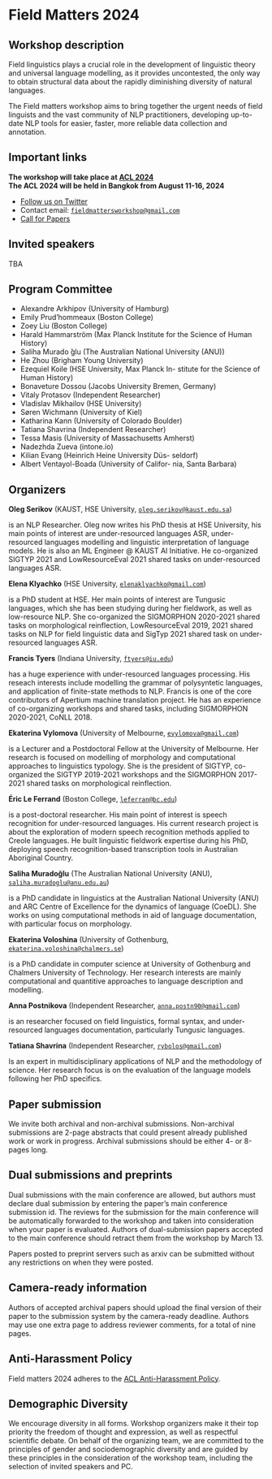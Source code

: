 <script>document.title = "Field Matters";</script>

<head>
<meta property="og:title" content="Field Matters">
<meta property="og:description" content="The Third Workshop on NLP Applications to Field Linguistics">
<meta property="og:image" content="https://github.com/field-matters/field-matters.github.io/blob/main/logo.jpg?raw=true">
</head>

# Field Matters 2024
## Workshop description

Field linguistics plays a crucial role in the development of linguistic theory and universal language modelling, as it provides uncontested, the only way to obtain structural data about the rapidly diminishing diversity of natural languages.

The Field matters workshop aims to bring together the urgent needs of field linguists and the vast community of NLP practitioners, developing up-to-date NLP tools for easier, faster, more reliable data collection and annotation.

## Important links

**The workshop will take place at [ACL 2024](https://2024.aclweb.org/)**  
**The ACL 2024 will be held in Bangkok from August 11-16, 2024**

+ [Follow us on Twitter](https://twitter.com/field_matters)
+ Contact email: [`fieldmattersworkshop@gmail.com`](mailto:fieldmattersworkshop@gmail.com)
+ [Call for Papers](https://field-matters.github.io/cfp2024) 

## <a name="speakers"/>Invited speakers
TBA

## Program Committee
+ Alexandre Arkhipov (University of Hamburg)
+ Emily Prud’hommeaux (Boston College)
+ Zoey Liu (Boston College)
+ Harald Hammarström (Max Planck Institute
for the Science of Human History)
+ Saliha Murado ̆glu (The Australian National
University (ANU))
+ He Zhou (Brigham Young University)
+ Ezequiel Koile (HSE University, Max Planck In-
stitute for the Science of Human History)
+ Bonaveture Dossou (Jacobs University Bremen,
Germany)
+ Vitaly Protasov (Independent Researcher)
+ Vladislav Mikhailov (HSE University)
+ Søren Wichmann (University of Kiel)
+ Katharina Kann (University of Colorado Boulder)
+ Tatiana Shavrina (Independent Researcher)
+ Tessa Masis (University of Massachusetts
Amherst)
+ Nadezhda Zueva (intone.io)
+ Kilian Evang (Heinrich Heine University Düs-
seldorf)
+ Albert Ventayol-Boada (University of Califor-
nia, Santa Barbara)

## Organizers

**Oleg Serikov**
(KAUST, HSE University, 
[`oleg.serikov@kaust.edu.sa`](mailto:oleg.serikov@kaust.edu.sa))

is an NLP Researcher. 
Oleg now writes his PhD thesis at HSE University, his main points of interest are under-resourced languages ASR, under-resourced languages modelling and linguistic interpretation of language models. He is also an ML Engineer @ KAUST AI Initiative.
He co-organized SIGTYP 2021 and LowResourceEval 2021 shared tasks on under-resourced languages ASR.

**Elena Klyachko**
(HSE University,
[`elenaklyachko@gmail.com`](mailto:elenaklyachko@gmail.com))

is a PhD student at HSE. Her main points of interest are Tungusic languages, which she has been studying during her fieldwork, as well as low-resource NLP.
She co-organized the SIGMORPHON 2020-2021 shared tasks on morphological reinflection, 
LowResourceEval 2019, 2021 shared tasks on NLP for field linguistic data and
SigTyp 2021 shared task on under-resourced languages ASR.

**Francis Tyers**
(Indiana University,
[`ftyers@iu.edu`](mailto:ftyers@iu.edu))

has a huge experience with under-resourced languages processing. His reseach interests include modelling the grammar of polysyntetic languages, and application of finite-state methods to NLP. Francis is one of the core contributors of Apertium machine translation project. He has an experience of co-organizing workshops and shared tasks, including SIGMORPHON 2020-2021, CoNLL 2018.

**Ekaterina Vylomova**
(University of Melbourne,
[`evylomova@gmail.com`](mailto:evylomova@gmail.com)) 

is a Lecturer and a Postdoctoral Fellow at the University of Melbourne. Her research is focused on modelling of  morphology and computational approaches to linguistics typology. She is the president of SIGTYP, co-organized the SIGTYP 2019-2021 workshops and the SIGMORPHON 2017-2021 shared tasks on morphological reinflection. 

**Éric Le Ferrand**
(Boston College,
[`leferran@bc.edu`](mailto:leferran@bc.edu)) 

is a post-doctoral researcher. His main point of interest is speech recognition for under-resourced languages. His current research project is about the exploration of modern speech recognition methods applied to Creole languages. He built linguistic fieldwork expertise during his PhD, deploying speech recognition-based transcription tools in Australian Aboriginal Country.

**Saliha Muradoğlu**
(The Australian National University (ANU),
[`saliha.muradoglu@anu.edu.au`](mailto:saliha.muradoglu@anu.edu.au))

is a PhD candidate in linguistics at the Australian National University (ANU) and ARC Centre of Excellence for the dynamics of language (CoeDL). She works on using computational methods in aid of language documentation, with particular focus on morphology.

**Ekaterina Voloshina** 
(University of Gothenburg, 
[`ekaterina.voloshina@chalmers.se`](mailto:ekaterina.voloshina@chalmers.se))

is a PhD candidate in computer science at University of Gothenburg and Chalmers University of Technology. Her research interests are mainly computational and quantitive approaches to language description and 
modelling.

**Anna Postnikova** 
(Independent Researcher,
[`anna.postn90@gmail.com`](mailto:anna.postn90@gmail.com))

is an researcher focused on field linguistics, formal syntax, and under-resourced languages documentation, particularly Tungusic languages.

**Tatiana Shavrina**
(Independent Researcher, 
[`rybolos@gmail.com`](mailto:rybolos@gmail.com))

Is an expert in multidisciplinary applications of NLP and the methodology of science. Her research focus is on the evaluation of the language models following her PhD specifics.

## Paper submission 
We invite both archival and non-archival submissions. 
Non-archival submissions are 2-page abstracts that could present already published work or work in progress. 
Archival submissions should be either 4- or 8-pages long.

## Dual submissions and preprints
Dual submissions with the main conference are allowed, but authors must declare dual submission by entering the paper’s main conference submission id. 
The reviews for the submission for the main conference will be automatically forwarded to the workshop and taken into consideration when your paper is evaluated. Authors of dual-submission papers accepted to the main conference should retract them from the workshop by March 13.

Papers posted to preprint servers such as arxiv can be submitted without any restrictions on when they were posted.

## Camera-ready information
Authors of accepted archival papers should upload the final version of their paper to the submission system by the camera-ready deadline. Authors may use one extra page to address reviewer comments, for a total of nine pages.

## Anti-Harassment Policy
Field matters 2024 adheres to the [ACL Anti-Harassment Policy](https://www.aclweb.org/adminwiki/index.php?title=Anti-Harassment_Policy).

## Demographic Diversity
We encourage diversity in all forms. 
Workshop organizers make it their top priority the freedom of thought and expression, as well as respectful scientific debate. 
On behalf of the organizing team, we are committed to the principles of gender and sociodemographic diversity and are guided by these principles in the consideration of the workshop team, including the selection of invited speakers and PC.
